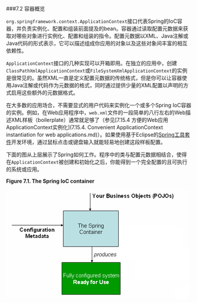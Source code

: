 ###7.2 容器概览

`org.springframework.context.ApplicationContext`接口代表Spring的IoC容器，并负责实例化、配置和组装前面提及的bean。容器通过读取配置元数据来获取对哪些对象进行实例化、配置和组装的指令。配置元数据以XML、Java注解或Java代码的形式表示，它可以描述组成你应用的对象以及这些对象间丰富的相互依赖性。

`ApplicationContext`接口的几种实现可以开箱即用。在独立的应用中，创建`ClassPathXmlApplicationContext`或`FileSystemXmlApplicationContext`的实例是很常见的。虽然XML一直是定义配置元数据的传统格式，但是你可以让容器使用Java注解或代码作为元数据的格式，同时通过提供少量的XML配置以声明的方式启用这些额外的元数据格式。

在大多数的应用场合，不需要显式的用户代码来实例化一个或多个Spring IoC容器的实例。例如，在Web应用程序中，`web.xml`文件的一段简单的八行左右的Web描述XML样板（boilerplate）通常就足够了（参见[7.15.4 方便的Web应用ApplicationContext实例化](7.15.4. Convenient ApplicationContext instantiation for web applications.md)）。如果使用基于Eclipse的[Spring工具套件](https://spring.io/tools/sts)开发环境，通过鼠标点击或键盘输入就能轻易地创建这段样板配置。

下面的图从上层展示了Spring如何工作。程序中的类与配置元数据相结合，使得在`ApplicationContext`被创建和初始化之后，你能得到一个完全配置的且可执行的系统或应用。

**Figure 7.1. The Spring IoC container**

![The Spring IoC container](../images/7.1container-magic.png)

